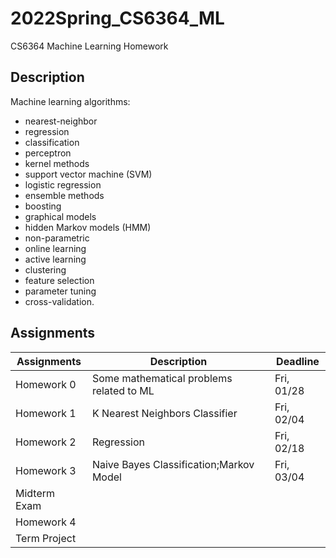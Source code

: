 # 2022Spring_CS6364_ML
CS6364 Machine Learning Homework

## Description
Machine learning algorithms: 
- nearest-neighbor
- regression
- classification
- perceptron
- kernel methods
- support vector machine (SVM)
- logistic regression
- ensemble methods
- boosting 
- graphical models
- hidden Markov models (HMM)
- non-parametric
- online learning
- active learning
- clustering
- feature selection
- parameter tuning
- cross-validation. 

## Assignments
|Assignments|Description|Deadline|
|-----------|-----------|--------|
|Homework 0|Some mathematical problems related to ML|Fri, 01/28|
|Homework 1|K Nearest Neighbors Classifier|Fri, 02/04|
|Homework 2|Regression|Fri, 02/18|
|Homework 3|Naive Bayes Classification;Markov Model|Fri, 03/04|
|Midterm Exam|
|Homework 4|
|Term Project|
